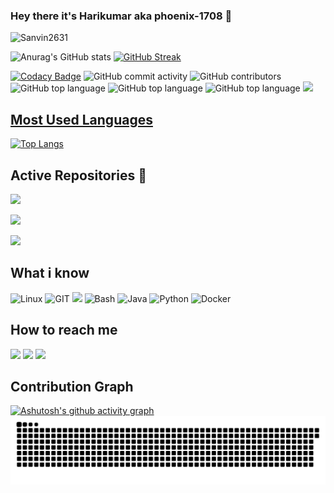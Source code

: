 

### Hey there it's Harikumar aka phoenix-1708 👋
<p align="left"> <img src="https://komarev.com/ghpvc/?username=Sanvin263&label=My Profile%20Views&color=129e00&style=plastic" alt="Sanvin2631" /> </p>

![Anurag's GitHub stats](https://github-readme-stats.vercel.app/api?username=phoenix-1708&show_icons=true&hide_rank=true&theme=tokyonight&include_all_commits&show_owner)
[![GitHub Streak](https://github-readme-streak-stats.herokuapp.com?user=cbendot)](https://github.com/cbendot)

[![Codacy Badge](https://app.codacy.com/project/badge/Grade/aa2616fbfea54ac4a8cf5fdc8978b0eb)](https://www.codacy.com/gh/phoenix-1708/phoeix-1708/dashboard?utm_source=github.com&amp;utm_medium=referral&amp;utm_content=phoenix-1708/phoenix-1708&amp;utm_campaign=Badge_Grade) ![GitHub commit activity](https://img.shields.io/github/commit-activity/m/phoenix-1708/phoenix-1708) ![GitHub contributors](https://img.shields.io/github/contributors-anon/phoenix-1708/android_device_xiaomi_sweet?color=pink) ![GitHub top language](https://img.shields.io/github/languages/top/phoenix-1708/kernel_xiaomi_sm6150?color=orange) ![GitHub top language](https://img.shields.io/github/languages/top/phoenix-1708/device_sweet?color=red) ![GitHub top language](https://img.shields.io/github/languages/top/phoenix-1708/script1?color=green) 
<a href="https://github.com/cbendot/cbendot/blob/main/LICENSE">
        <img src="https://img.shields.io/github/license/cbendot/cbendot?color=red" /> 
## Most Used Languages
[![Top Langs](https://github-readme-stats.vercel.app/api/top-langs/?username=phoenix-1708&layout=compact&langs_count=10&theme=tokyonight)](https://github.com/erfanoabdi)

## Active Repositories 🥼</h2>
<a href="https://github.com/phoenix-1708/epsilon"><img src="https://github-readme-stats.vercel.app/api/pin/?username=phoenix-1708&repo=epsilon&show_owner=false&theme=dark"></a></p>
<a href="https://github.com/phoenix-1708/android_kernel_xiaomi_sweet-1"><img src="https://github-readme-stats.vercel.app/api/pin/?username=phoenix-1708&repo=android_kernel_xiaomi_sweet-1&show_owner=false&theme=dark"></a></p>
<a href="https://github.com/phoenix-1708/kernel_poco_citrus"><img src="https://github-readme-stats.vercel.app/api/pin/?username=phoenix-1708&repo=kernel_poco_citrus&show_owner=false&theme=dark"></a></p>
<h2 align="center">

## What i know
![Linux](https://www.vectorlogo.zone/logos/linux/linux-icon.svg)
![GIT](https://www.vectorlogo.zone/logos/git-scm/git-scm-icon.svg)
<img src="https://github.com/isocpp/logos/raw/master/cpp_logo.svg" width="64">
![Bash](https://www.vectorlogo.zone/logos/gnu_bash/gnu_bash-icon.svg)
![Java](https://www.vectorlogo.zone/logos/java/java-icon.svg)
![Python](https://www.vectorlogo.zone/logos/python/python-icon.svg)
![Docker](https://www.vectorlogo.zone/logos/docker/docker-icon.svg)


## How to reach me
[<img src="https://www.vectorlogo.zone/logos/twitter/twitter-tile.svg" width="32">](https://twitter.com/harikumar1708)
[<img src="https://www.vectorlogo.zone/logos/instagram/instagram-tile.svg" width="32">](https://www.instagram.com/hariv1708)
[<img src="https://www.vectorlogo.zone/logos/telegram/telegram-tile.svg" width="32">](https://t.me/Harikumar)

  

## Contribution Graph
[![Ashutosh's github activity graph](https://github-readme-activity-graph.cyclic.app/graph?username=phoenix-1708&theme=dracula)](https://github.com/ashutosh00710/github-readme-activity-graph)
![snake gif](https://github.com/iamLiquidX/iamLiquidX/raw/output/github-contribution-grid-snake.svg)
